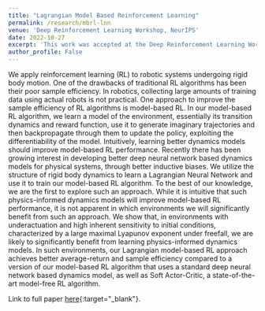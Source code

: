 ```yaml
---
title: "Lagrangian Model Based Reinforcement Learning"
permalink: /research/mbrl-lnn
venue: 'Deep Reinforcement Learning Workshop, NeurIPS'
date: 2022-10-27
excerpt: 'This work was accepted at the Deep Reinforcement Learning Workshop, NeurIPS 2022. We apply model-based RL to robotic systems undergoing rigid body motion. We utilize the structure of rigid body dynamics to learn a Lagrangian Neural Network and use it to train our model-based RL algorithm.'
author_profile: False
---
```

<!-- This is joint work with [Prof. Balaraman Ravindran](https://www.cse.iitm.ac.in/~ravi/){:target="_blank"}. -->
We apply reinforcement learning (RL) to robotic systems undergoing rigid body motion. One of the drawbacks of traditional RL algorithms has been their poor 
sample efficiency. In robotics, collecting large amounts of training data using actual robots is not practical. One approach to improve the sample 
efficiency of RL algorithms is model-based RL. In our model-based RL algorithm, we learn a model of the environment, essentially its transition dynamics 
and reward function, use it to generate imaginary trajectories and then backpropagate through them to update the policy, exploiting the differentiability 
of the model. Intuitively, learning better dynamics models should improve model-based RL performance. Recently there has been growing interest in 
developing better deep neural network based dynamics models for physical systems, through better inductive biases. We utilize the structure of rigid body 
dynamics to learn a Lagrangian Neural Network and use it to train our model-based RL algorithm. To the best of our knowledge, we are the first to explore 
such an approach. While it is intuitive that such physics-informed dynamics models will improve model-based RL performance, it is not apparent in which 
environments we will significantly benefit from such an approach. We show that, in environments with underactuation and high inherent sensitivity to 
initial conditions, characterized by a large maximal Lyapunov exponent under freefall, we are likely to significantly benefit from learning 
physics-informed dynamics models. In such environments, our Lagrangian model-based RL approach achieves better average-return and sample efficiency 
compared to a version of our model-based RL algorithm that uses a standard deep neural network based dynamics model, as well as Soft Actor-Critic, a 
state-of-the-art model-free RL algorithm.

Link to full paper [here](https://adi3e08.github.io/files/Lagrangian_Model_Based_RL.pdf){:target="_blank"}.
